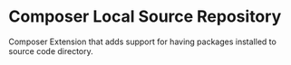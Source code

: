 # Composer Local Source Repository
Composer Extension that adds support for having packages installed to source code directory.
